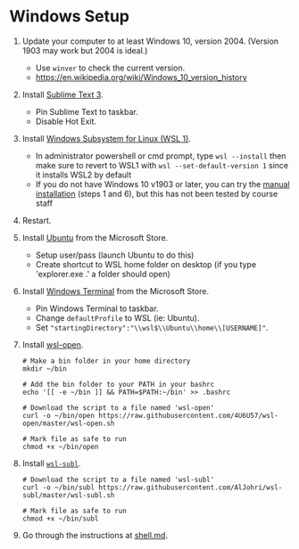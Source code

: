 # Windows Setup

1. Update your computer to at least Windows 10, version 2004. (Version 1903 may work but 2004 is ideal.)

   - Use `winver` to check the current version.
   - https://en.wikipedia.org/wiki/Windows_10_version_history

2. Install [Sublime Text 3](https://www.sublimetext.com/3).
   
   - Pin Sublime Text to taskbar.
   - Disable Hot Exit.

3. Install [Windows Subsystem for Linux (WSL 1)](https://docs.microsoft.com/en-us/windows/wsl/install-win10#manual-installation-steps).

   - In administrator powershell or cmd prompt, type `wsl --install` then make sure to revert to WSL1 with `wsl --set-default-version 1` since it installs WSL2 by default
   - If you do not have Windows 10 v1903 or later, you can try the [manual installation](https://docs.microsoft.com/en-us/windows/wsl/install-manual) (steps 1 and 6), but this      has not been tested by course staff

4. Restart.

5. Install [Ubuntu](https://www.microsoft.com/store/apps/9nblggh4msv6) from the Microsoft Store.

   - Setup user/pass (launch Ubuntu to do this)
   - Create shortcut to WSL home folder on desktop (if you type 'explorer.exe .' a folder should open)   

6. Install [Windows Terminal](https://aka.ms/terminal) from the Microsoft Store.

   - Pin Windows Terminal to taskbar.
   - Change `defaultProfile` to WSL (ie: Ubuntu).
   - Set `"startingDirectory":"\\wsl$\\Ubuntu\\home\\[USERNAME]"`.

7. Install [wsl-open](https://github.com/4U6U57/wsl-open).

   ```
   # Make a bin folder in your home directory
   mkdir ~/bin

   # Add the bin folder to your PATH in your bashrc
   echo '[[ -e ~/bin ]] && PATH=$PATH:~/bin' >> .bashrc

   # Download the script to a file named 'wsl-open'
   curl -o ~/bin/open https://raw.githubusercontent.com/4U6U57/wsl-open/master/wsl-open.sh

   # Mark file as safe to run
   chmod +x ~/bin/open
   ```

8. Install [`wsl-subl`](https://github.com/AlJohri/wsl-subl).

   ```
   # Download the script to a file named 'wsl-subl'
   curl -o ~/bin/subl https://raw.githubusercontent.com/AlJohri/wsl-subl/master/wsl-subl.sh

   # Mark file as safe to run
   chmod +x ~/bin/subl
   ```

9. Go through the instructions at [shell.md](./shell.md).
